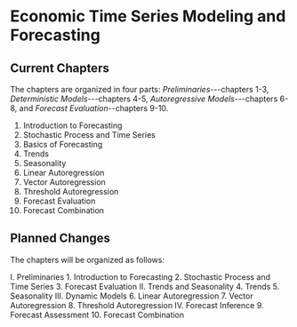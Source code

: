 # Economic Time Series Modeling and Forecasting

## Current Chapters

The chapters are organized in four parts: *Preliminaries*---chapters 1-3, *Deterministic Models*---chapters 4-5, *Autoregressive Models*---chapters 6-8, and *Forecast Evaluation*--chapters 9-10. 

1. Introduction to Forecasting
2. Stochastic Process and Time Series
3. Basics of Forecasting
4. Trends
5. Seasonality
6. Linear Autoregression
7. Vector Autoregression
8. Threshold Autoregression
9. Forecast Evaluation
10. Forecast Combination


## Planned Changes

The chapters will be organized as follows: 

I.    Preliminaries
      1. Introduction to Forecasting
      2. Stochastic Process and Time Series
      3. Forecast Evaluation
II.   Trends and Seasonality
      4. Trends
      5. Seasonality
III.  Dynamic Models
      6. Linear Autoregression
      7. Vector Autoregression
      8. Threshold Autoregression
IV.   Forecast Inference
      9. Forecast Assessment
      10. Forecast Combination
 


